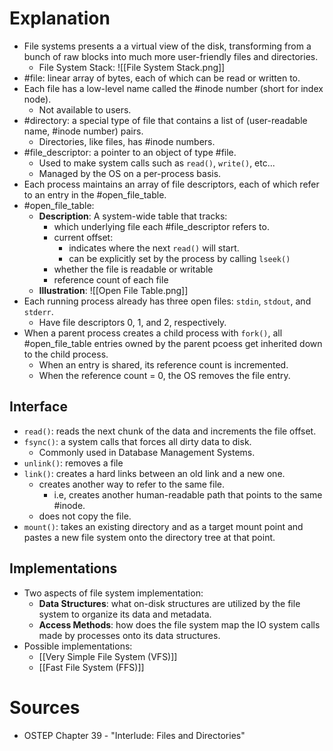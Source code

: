 # Explanation
- File systems presents a a virtual view of the disk, transforming from a bunch of raw blocks into much more user-friendly files and directories.
	- File System Stack: ![[File System Stack.png]]
- #file: linear array of bytes, each of which can be read or written to.
- Each file has a low-level name called the #inode number (short for index node).
	- Not available to users.
- #directory: a special type of file that contains a list of (user-readable name, #inode number) pairs.
	- Directories, like files, has #inode numbers.
- #file_descriptor: a pointer to an object of type #file.
	- Used to make system calls such as `read()`, `write()`, etc...
	- Managed by the OS on a per-process basis.
- Each process maintains an array of file descriptors, each of which refer to an entry in the #open_file_table.
- #open_file_table:
	- **Description**: A system-wide table that tracks:
		- which underlying file each #file_descriptor refers to.
		- current offset:
			- indicates where the next `read()` will start.
			- can be explicitly set by the process by calling `lseek()`
		- whether the file is readable or writable
		- reference count of each file
	- **Illustration**: ![[Open File Table.png]]
- Each running process already has three open files: `stdin`, `stdout`, and `stderr`.
	- Have file descriptors 0, 1, and 2, respectively.
- When a parent process creates a child process with `fork()`, all #open_file_table  entries owned by the parent pcoess get inherited down to the child process.
	- When an entry is shared, its reference count is incremented.
	- When the reference count = 0, the OS removes the file entry.

## Interface
- `read()`: reads the next chunk of the data and increments the file offset.
- `fsync()`: a system calls that forces all dirty data to disk.
	- Commonly used in Database Management Systems.
- `unlink()`: removes a file
- `link()`: creates a hard links between an old link and a new one.
	- creates another way to refer to the same file.
		- i.e, creates another human-readable path that points to the same #inode.
	- does not copy the file.
- `mount()`: takes an existing directory and as a target mount point and pastes a new file system onto the directory tree at that point.

## Implementations
- Two aspects of file system implementation:
	- **Data Structures**: what on-disk structures are utilized by the file system to organize its data and metadata.
	- **Access Methods**: how does the file system map the IO system calls made by processes onto its data structures.
- Possible implementations:
	- [[Very Simple File System (VFS)]]
	- [[Fast File System (FFS)]]

# Sources
- OSTEP Chapter 39 - "Interlude: Files and Directories"